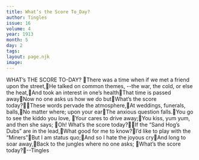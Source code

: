 ```yaml
---
title: What’s the Score To_Day?
author: Tingles
issue: 16
volume: 4
year: 1913
month: 5
day: 2
tags:
layout: page.njk
image:
---
```

WHAT’s THE SCORE TO-DAY? There was a time when if we met a friend upon the street,He talked on common themes, --the war, the cold, or else the heat,And took an interest in one’s healthThat time is passed awayNow no one asks us how we do butWhat’s the score today?These words pervade the atmosphere,At weddings, funerals, balls,No matter where; upon your earThe anxious question falls.You go to see the kiddo you love, Your cares to drive away;You kiss, yum yum, and then she says; Oh! What’s the score today?If the “Sand Hog’s Dubs” are in the lead,What good for me to know?I’d like to play with the “Miners”But I am status quo;And so I hate the joyous cryAnd long to soar away,Back to the jungles where no one asks; What’s the score today?--Tingles
